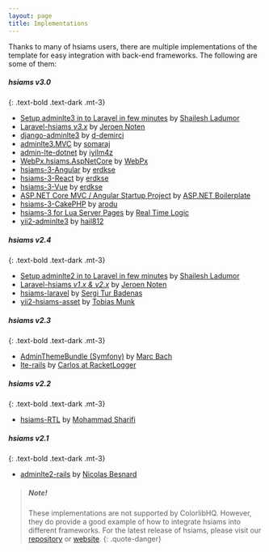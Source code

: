 ```yaml
---
layout: page
title: Implementations
---
```


Thanks to many of hsiams users, there are multiple implementations of the template for easy integration with back-end frameworks. The following are some of them: 


##### hsiams v3.0
{: .text-bold .text-dark .mt-3}
- [Setup adminlte3 in to Laravel in few minutes](https://youtu.be/jA7hr2gE9yc) by [Shailesh Ladumor](https://github.com/shailesh-ladumor)
- [Laravel-hsiams _v3.x_](https://github.com/jeroennoten/Laravel-hsiams) by [Jeroen Noten](https://github.com/jeroennoten)
- [django-adminlte3](https://github.com/d-demirci/django-adminlte3) by [d-demirci](https://github.com/d-demirci)
- [adminlte3.MVC](https://www.nuget.org/packages/adminlte3.MVC/) by [somaraj](https://github.com/somaraj)
- [admin-lte-dotnet](https://github.com/iyilm4z/admin-lte-dotnet) by [iyilm4z](https://github.com/iyilm4z)
- [WebPx.hsiams.AspNetCore](https://github.com/WebPx/WebPx.hsiams.AspNetCore) by [WebPx](https://github.com/WebPx)
- [hsiams-3-Angular](https://github.com/erdkse/hsiams-3-angular) by [erdkse](https://github.com/erdkse)
- [hsiams-3-React](https://github.com/erdkse/hsiams-3-react) by [erdkse](https://github.com/erdkse)
- [hsiams-3-Vue](https://github.com/erdkse/hsiams-3-vue) by [erdkse](https://github.com/erdkse)
- [ASP.NET Core MVC / Angular Startup Project](https://github.com/aspnetboilerplate/module-zero-core-template) by [ASP.NET Boilerplate](https://github.com/aspnetboilerplate)
- [hsiams-3-CakePHP](https://github.com/arodu/cakelte) by [arodu](https://github.com/arodu)
- [hsiams-3 for Lua Server Pages](https://github.com/RealTimeLogic/LSP-Examples/tree/master/Dashboard) by [Real Time Logic](https://github.com/RealTimeLogic/)
- [yii2-adminlte3](https://github.com/hail812/yii2-adminlte3) by [hail812](https://github.com/hail812)

##### hsiams v2.4
{: .text-bold .text-dark .mt-3}
- [Setup adminlte2 in to Laravel in few minutes](https://youtu.be/8Fa7Ji4lDyI) by [Shailesh Ladumor](https://github.com/shailesh-ladumor)
- [Laravel-hsiams _v1.x & v2.x_](https://github.com/jeroennoten/Laravel-hsiams) by [Jeroen Noten](https://github.com/jeroennoten)
- [hsiams-laravel](https://github.com/acacha/hsiams-laravel) by [Sergi Tur Badenas](https://github.com/acacha)
- [yii2-hsiams-asset](https://github.com/dmstr/yii2-hsiams-asset) by [Tobias Munk](https://github.com/schmunk42)

##### hsiams v2.3
{: .text-bold .text-dark .mt-3}
- [AdminThemeBundle (Symfony)](https://github.com/avanzu/AdminThemeBundle) by [Marc Bach](https://github.com/avanzu)
- [lte-rails](https://github.com/racketlogger/lte-rails) by [Carlos at RacketLogger](https://github.com/racketlogger)

##### hsiams v2.2
{: .text-bold .text-dark .mt-3}
- [hsiams-RTL](https://github.com/mmdsharifi/hsiams-RTL) by [Mohammad Sharifi](https://github.com/mmdsharifi)

##### hsiams v2.1
{: .text-bold .text-dark .mt-3}
- [adminlte2-rails](https://github.com/nicolas-besnard/adminlte2-rails) by [Nicolas Besnard](https://github.com/nicolas-besnard)



> ##### Note!
> These implementations are not supported by ColorlibHQ. However, they do provide a good example of how to integrate hsiams into different frameworks. For the latest release of hsiams, please visit our [repository](https://github.com/ColorlibHQ/hsiams/) or [website](https://hsiams.io).
{: .quote-danger}
